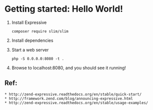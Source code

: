 # Getting started: Hello World!

1. Install Expressive

    `composer require slim/slim`

2. Install dependencies

3. Start a web server

    `php -S 0.0.0.0:8080 -t .`

4. Browse to localhost:8080, and you should see it running!

## Ref:

    * http://zend-expressive.readthedocs.org/en/stable/quick-start/
    * http://framework.zend.com/blog/announcing-expressive.html
    * http://zend-expressive.readthedocs.org/en/stable/usage-examples/
